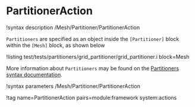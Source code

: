 # PartitionerAction

!syntax description /Mesh/Partitioner/PartitionerAction

`Partitioners` are specified as an object inside the `[Partitioner]` block within the `[Mesh]`
block, as shown below

!listing test/tests/partitioners/grid_partitioner/grid_partitioner.i block=Mesh

More information about `Partitioners` may be found on the
[Partitioners syntax documentation](syntax/Mesh/Partitioner/index.md).

!syntax parameters /Mesh/Partitioner/PartitionerAction

!tag name=PartitionerAction pairs=module:framework system:actions
